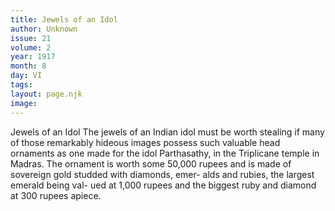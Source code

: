 ```yaml
---
title: Jewels of an Idol
author: Unknown
issue: 21
volume: 2
year: 1917
month: 8
day: VI
tags:
layout: page.njk
image:
---
```

Jewels of an Idol   The jewels of an Indian idol must be worth stealing if many of those remarkably hideous images possess such valuable head ornaments as one made for the idol Parthasathy, in the Triplicane temple in Madras. The ornament is worth some 50,000 rupees and is made of sovereign gold studded with diamonds, emer- alds and rubies, the largest emerald being val- ued at 1,000 rupees and the biggest ruby and diamond at 300 rupees apiece.


